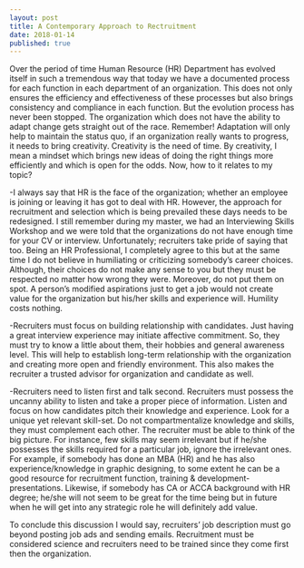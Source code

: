 ```yaml
---
layout: post
title: A Contemporary Approach to Rectruitment
date: 2018-01-14 
published: true
---
```


Over the period of time Human Resource (HR) Department has evolved itself in such a tremendous way that today we have a documented process for each function in each department of an organization. This does not only ensures the efficiency and effectiveness of these processes but also brings consistency and compliance in each function.
But the evolution process has never been stopped. The organization which does not have the ability to adapt change gets straight out of the race. Remember! Adaptation will only help to maintain the status quo, if an organization really wants to progress, it needs to bring creativity. Creativity is the need of time. By creativity, I mean a mindset which brings new ideas of doing the right things more efficiently and which is open for the odds. Now, how to it relates to my topic?

-I always say that HR is the face of the organization; whether an employee is joining or leaving it has got to deal with HR. However, the approach for recruitment and selection which is being prevailed these days needs to be redesigned. I still remember during my master, we had an Interviewing Skills Workshop and we were told that the organizations do not have enough time for your CV or interview. Unfortunately; recruiters take pride of saying that too. Being an HR Professional, I completely agree to this but at the same time I do not believe in humiliating or criticizing somebody’s career choices. Although, their choices do not make any sense to you but they must be respected no matter how wrong they were. Moreover, do not put them on spot. A person’s modified aspirations just to get a job would not create value for the organization but his/her skills and experience will. Humility costs nothing.

-Recruiters must focus on building relationship with candidates. Just having a great interview experience may initiate affective commitment. So, they must try to know a little about them, their hobbies and general awareness level. This will help to establish long-term relationship with the organization and creating more open and friendly environment. This also makes the recruiter a trusted advisor for organization and candidate as well. 

-Recruiters need to listen first and talk second. Recruiters must possess the uncanny ability to listen and take a proper piece of information. Listen and focus on how candidates pitch their knowledge and experience. Look for a unique yet relevant skill-set. Do not compartmentalize knowledge and skills, they must complement each other. The recruiter must be able to think of the big picture. For instance, few skills may seem irrelevant but if he/she possesses the skills required for a particular job, ignore the irrelevant ones. For example, if somebody has done an MBA (HR) and he has also experience/knowledge in graphic designing, to some extent he can be a good resource for recruitment function, training & development- presentations. Likewise, if somebody has CA or ACCA background with HR degree; he/she will not seem to be great for the time being but in future when he will get into any strategic role he will definitely add value.

To conclude this discussion I would say, recruiters’ job description must go beyond posting job ads and sending emails. Recruitment must be considered science and recruiters need to be trained since they come first then the organization.
